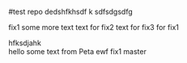 #test repo
dedshfkhsdf k 
sdfsdgsdfg

fix1 some more text text for fix2 text for fix3 
for fix1 
<div> hfksdjahk </div>
hello
some text from Peta ewf
fix1 master